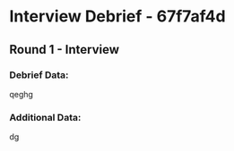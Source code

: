 
# Interview Debrief - 67f7af4d

## Round 1 - Interview

### Debrief Data:
qeghg

### Additional Data:
dg
  